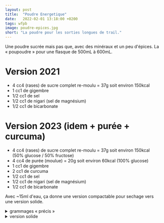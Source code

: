 ```yaml
---
layout: post
title:  "Poudre Energetique"
date:   2022-02-01 13:18:00 +0200
tags: wfpb
image: poudre-epices.jpg
short: "La poudre pour les sorties longues de trail."
---
```


Une poudre sucrée mais pas que, avec des minéraux et un peu d'épices.
La « poupoudre » pour une flasque de 500mL à 600mL.

# Version 2021

- 4 cc4 (rases) de sucre complet re-moulu = 37g soit environ 150kcal
- 1 cc1 de gigembre
- 1/2 cc1 de sel
- 1/2 cc1 de nigari (sel de magnésium)
- 1/2 cc1 de bicarbonate

# Version 2023 (idem + purée + curcuma)

- 4 cc4 (rases) de sucre complet re-moulu = 37g soit environ 150kcal  (50% glucose / 50% fructose)
- 4 cc4 de purée (moulue) = 20g soit environ 60kcal (100% glucose)
- 1 cc1 de gigembre
- 2 cc1 de curcuma
- 1/2 cc1 de sel
- 1/2 cc1 de nigari (sel de magnésium)
- 1/2 cc1 de bicarbonate

Avec ~15ml d'eau, ça donne une version compactable pour sechage vers une version solide.

<details>
    <summary>grammages « précis »</summary>
    <ul>
    <li>sucre complet: 35 à 37g</li>
    <li>sel: 1.0 à 1.3 g</li>
    <li>bicarbonate: 0.8 à 1.0g</li>
    <li>nigari: 0.8 à 1.0 à 1.1g</li>
    <li>gimgembre: 0.8 à 1.0 à 1.0g</li>
    <li>curcuma: 1.8 à 2.0g</li>
    <li>eau (pour la version solide): exactement 10g</li>
    <li>purée: 20 à 21g (1/6 de sachet de 125g de Saint Éloi purée nature 1kg)</li>
</details>

<details>
    <summary>version solide</summary>
    <ul>
    <li>mettre sucre/sel/bicarbonate/nigari/épices</li>
    <li>mettre exactement 10g d'eau (8g c'est pas assez 12g c'est trop)<li>
    <li>mélanger pour avoir une pate assez liquide</li>
    <li>ajouter la purée et l'intégrer au tout avec une fourchette</li>
    <li>pousser tout ça dans le moule, avec une baguette à l'envers, le moule étant un tube de dentifrice avec un bouchons au bout, bouchon de bouteille dont le goulot sert d'entonnoir</li>
    <li>bien tasser, en plusieurs fois a priori</li>
    <li>démouler en enlevant le bouchon et en poussant de l'autre coté avec une pièce de 1€ et en s'aidant d'un manche de couteau</li>
    <li>si c'est la bonne hydratation et bien tassé, ça fait un cylindre relativement solide (s'il est mou/s'affaisse, trop d'eau, s'il s'éffrite/se casse, pas assez d'eau (ou pas assez tassé)</li>
</details>

